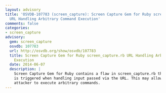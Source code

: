 ```yaml
---
layout: advisory
title: 'OSVDB-107783 (screen_capture): Screen Capture Gem for Ruby screen_capture.rb
  URL Handling Arbitrary Command Execution'
comments: false
categories:
- screen_capture
advisory:
  gem: screen_capture
  osvdb: 107783
  url: http://osvdb.org/show/osvdb/107783
  title: Screen Capture Gem for Ruby screen_capture.rb URL Handling Arbitrary Command
    Execution
  date: 2014-06-07
  description: |
    Screen Capture Gem for Ruby contains a flaw in screen_capture.rb that
    is triggered when handling input passed via the URL. This may allow a context-dependent
    attacker to execute arbitrary commands.
---
```

